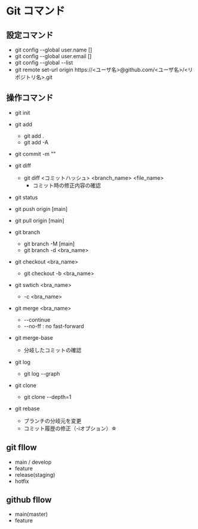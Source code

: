 # Git コマンド

## 設定コマンド

- git config --global user.name []
- git config --global user.email []
- git config --global --list
- git remote set-url origin https://<ユーザ名>@github.com/<ユーザ名>/<リポジトリ名>.git

## 操作コマンド

- git init 

- git add
  - git add .
  - git add -A

- git commit -m ""

- git diff
  - git diff <コミットハッシュ> <branch_name> <file_name>
    - コミット時の修正内容の確認

- git status

- git push origin [main]
- git pull origin [main]

- git branch
  - git branch -M [main]
  - git branch -d <bra_name>

- git checkout <bra_name>
  - git checkout -b <bra_name>

- git swtich <bra_name>
  - -c <bra_name>

- git merge <bra_name>
  - --continue
  - --no-ff : no fast-forward

- git merge-base <branch1> <brnach2>
  - 分岐したコミットの確認

- git log
  - git log --graph

- git clone 
  - git clone --depth=1

- git rebase
  - ブランチの分岐元を変更
  - コミット履歴の修正（-iオプション）☆


## git fllow

- main / develop
- feature
- release(staging)
- hotfix

## github fllow

- main(master)
- feature
